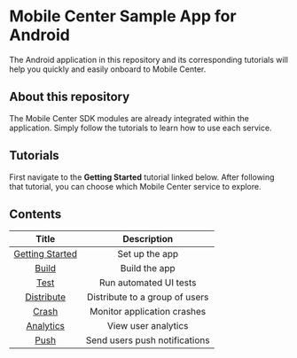 # Mobile Center Sample App for Android 
The Android application in this repository and its corresponding tutorials will help you quickly and easily onboard to Mobile Center.

## About this repository
The Mobile Center SDK modules are already integrated within the application. Simply follow the tutorials to learn how to use each service.

## Tutorials
First navigate to the **Getting Started** tutorial linked below. After following that tutorial, you can choose which Mobile Center service to explore. 

## Contents

| Title | Description |
|:-:|:-:|
| [Getting Started]() | Set up the app |
| [Build]() | Build the app |
| [Test]() | Run automated UI tests |
| [Distribute]()| Distribute to a group of users |
| [Crash]() | Monitor application crashes |
| [Analytics]()  | View user analytics |
| [Push]() | Send users push notifications |
